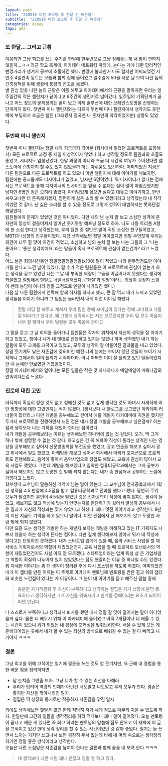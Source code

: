 ```yaml
---
layout: post
title: "220518 이전 포스팅 후 한달 간 배운점"
subtitle:  "220518 이전 포스팅 후 한달 간 배운점"
categories: essay
tags: ada
---
```

  
### 또 한달... 그리고 근황  
  
이쯤되면 그냥 회고를 쓰는 주기를 한달에 한두번으로 그냥 정해놓는게 내 맘이 편하지 않을까...ㅋㅋ 최근 학교 축제에, 아카데미 네트워킹 파티에, 논다는 거에 대한 합리적인 변명거리가 생겨서 공부에 소홀하긴 했다. 변명에 불과한거 나도 알지만 어찌되었건 저번주 4일연속 동트는 모습과 함께 집에 들어왔고 일주일에 50을 태운 날 보며 나란 놈의 긴축정책을 위해 생활비 통장의 잔고를 옮겼다.  
별 관심 없을 나란 놈의 근황은 이쯤 해두고 아카데미에서의 근황을 말하자면 우리는 일주일간의 작은 챌린지가 끝이나고 6주간의 챌린지로 넘어갔다. 일주일의 기획단계가 끝나고 어느 정도의 문제정의는 끝이 났고 이제 솔루션에 대한 브레인스토밍을 진행하는 단계까지 왔다. 첫번째 미니 챌린지와는 다르게 두번째 미니 챌린지에서 생각지도 못한 벽에 부딪혀서 조금은 힘든 (그래봤자 결국엔 나 혼자만의 착각이었지만) 상황도 있었다.  
  
### 두번째 미니 챌린지  
  
첫번째 미니 챌린지는 정말 내가 지금까지 겪어본 (회사에서 일했던 프로젝트를 포함해서) 모든 프로젝트 과정 중 제일 이상적이지 않았나 하고 생각될 정도로 팀원과의 호흡도 좋았고, 시너지도 엄청났었다. 한달 과정이 아니라 조금 더 시간적 여유가 주어졌다면 앱스토어에 런칭까지 할 수도 있지 않았을까 하는 아쉬움도 있긴하다. 어찌되었건 지금은 다른 팀원으로 다른 프로젝트를 하고 있으니 이번 챌린지에 대해 이야기를 해보자면.  
팀원에는 공교롭게도 디자이너가 없었고, 남자만 6명이었다. 뭐 디자이너가 없다는 점에서는 프로젝트를 통해 디자이너의 인사이트를 얻을 수 없다는 점이 많이 아쉽긴했지만 남자만 6명인 점은 오히려 좋았다. 파이팅있게 싫으면 싫다고 대놓고 이야기하고, 한번 싸우고나면 더 돈독해지겠지, 맘편하게 싫은 소리 할 수 있겠다라고 생각했는데 내 착각이었던 것 같다. 난 싫은 소리를 할 수 있을 정도로 그렇게 성격이 대범하지는 못하단걸 깨달았다.  
팀원들에게 문제가 있었던 것은 아니었다. 다만 나의 남 눈치 잘 보고 소심한 성격에 혼자만의 망상이 곁들어져서 일어난 웃지못할 해프닝 정도로 하자. 나도 나름 트리플 A형에 한 소심 한다고 생각했는데, 우리 팀원 중 절반은 말이 적도 소심한 친구들이었고, MBTI가 I성향의 친구들이었다. 지금 생각해보면 정말 어이없지만 정말 우연찮게 우리는 의견이 너무 잘 맞아 이견이 적었고, 소심하고 남의 눈치 잘 보는 나는 그들의 그 '나는 좋아요.', '좋은 생각이예요.'라는 말들이 혹시 프로젝트에 관심이 없는건가? 라고 느꼈다.  
어느 날은 회의시간동안 정말정말정말정말(x100) 말이 적었고 나와 한두명정도만 이야기를 한다고 느낀 날이 있었다. 말 수가 적은 팀원들은 이 프로젝트에 관심이 없는가 하는 생각을 갖고 있었던 나는 그날 내 부족한 역량이 그들을 이끌어내지 못했다는 생각에 좌절했고 절망해서 멘탈도 너덜너덜해졌다. ('좌절'과'절망'이라는 워딩이 굉장히 느낌이 쎈데 농담이 아니라 정말 그정도로 멘탈이 나가있긴 했다.)  
다음 날 다른 팀원에게 연락해 함께 식사를 하자고 했고, 큰 맘 먹고 내가 느끼고 있었던 생각들을 이야기 하니까 그 팀원은 놀라면서 내게 이런 이야길 해줬다.  
  
> 정말 리딩 잘 해주고 계셔서 우리 팀원 중에 꼬마님이 있다는 것에 고마웠고 다들 잘 따라가고 있다고, 왜 그렇게 생각하시는 지는 모르겠지만 우리 팀 모두 마음이 너무 잘 맞아서 우리 팀원들 모두 마음에 든다고
  
그 말을 듣고 그 날 회의를 들어가니 팀원들은 각자의 위치에서 자신의 생각을 잘 이야기 하고 있었고, 행여나 내가 내 멋대로 진행하고 있지는 않았나 하며 생각했던 내가 하는 말들에 모두 고개를 끄덕이고 있었고, 모두의 생각이 잘 어울어진 결과물을 내고 있었다.  
정말 웃기게도 낮은 자존감에 갖혀버린 예전 나의 눈에는 보이지 않던 것들이 보이기 시작하니 그제서야 일이 풀리기 시작하더라. 아니 어쩌면 이미 잘 풀리고 있던 일들이었지만 내 눈에만 안보였던 거였을것이다.  
정말 아카데미에서의 일어나는 모든 일들은 작은 것 하나하나가 매일매일이 배워나감의 연속이다는걸 느꼈다.  
  
### 진로에 대한 고민  
  
아직까지 확실히 정한 것도 없고 정해진 것도 없고 깊게 생각한 것도 아녀서 자세하게 어떤 방향성에 대한 고민인지는 적지 않겠다. (생각보다 내 블로그를 보고있던 아카데미 러너들이 많더라..) 다만 개발을 공부해보고 싶어서 애플 개발자 아카데미에 지원을 했지만 두가지 프로젝트를 진행하면서 느낀 점은 내가 정말 개발을 공부해보고 싶은걸까? 하는 점과 생각보다 나는 기획을 재밌어 한다는 점이었다.  
내가 개발을 공부해보려는 이유는 생각해보면 하나밖에 없는 것 같았다. 오기. 딱 그거 하나 밖에 설명할 수 없는 것 같다. 하고싶은 건 꼭 해봐야 직성이 풀리는 성격인 나는 영상을 공부해보고 싶어서 신문방송학을 부전공을 했었고, 광고 연출을 해보고 싶어서 광고 회사에서 일도 했었고, 마케팅을 해보고 싶어서 회사에서 마케터 포지션으로 프로젝트도 진행해봤고, 음악이 좋아서 음악사업으로 창업도 해봤고, 교육에 관심이 많아서 교육 사업도 했었다. 그런데 개발을 해보겠다고 입학한 컴퓨터공학과에서는 그저 공부가 싫어서 해보지도 않고 도망친 것 밖에 되지 않는다는 내가 좀 한심해서 공부하는 느낌에 가깝다고 느꼈다.  
학부생때 교수님이 말씀하신 기억에 남는 말이 있는데, 그 교수님이 전자공학과에서 1학년 성적을 4.5 만점에 4.5점을 받고 컴퓨터공학과로 전과를 했다고 했다. 당연히 주위 모두가 말렸지만 본인이 4.5점을 받았던 것은 전자공학이 적성에 맞지 않다는 생각이 들었고, 해보지도 않고 적성에 맞는지 안맞는지를 판단하기가 싫어서 열심히 공부해서 나온 결과가 자신의 적성과는 맞지 않았다고 하셨다. 꽤나 멋진 이야기라고 생각한다. 9년이 지난 지금도 기억을 하고 있으니 말이다. 이런 관점에서 난 해보지도 않고 도망친 사람 밖에 되지 않았다.  
다만 요즘 드는 생각은 개발만 하는 개발자 보다는 개발을 이해하고 있는 IT 기획자도 나쁘지 않을까 하는 생각이 든다는 점이다. 다만 깊게 생각해보지 않아서 뭐가 내 적성에 맞다고는 단정하진 못하겠다. 내가 스타트업 업계에 있을 때, 음악 서비스 사업을 할 때 서비스 기획자로서의 역할이 재밌었던건지, 교육 사업을 할 때 프로덕트 오너로서의 역할이 재밌었던건지도 사실 아직 잘 모르겠다. 스타트업이라는 업계 특성 상 큰 기업처럼 그 역할이 확실히 나누어져 있지 않았었다는 점도 헷갈리는 이유 중 하나일 수도 있겠다.  
뭐 자세한 이야기는 좀 더 생각이 정리된 후에 다시 포스팅을 하도록 하겠다. 어찌되었건 내가 이 챕터를 만든 이유는 이 주제로 아카데미 멘토님께 멘토링을 받은 결과 위의 챕터와 비슷한 느낀점이 있다는 게 이유이다. 그 분이 내 이야기를 듣고 해주신 말씀 중에  
  
> 충분한 자기객관화 후 자신이 부족하다고 생각하는 결핍은 자기 성장에 분명 중요하다고 생각하지만 그게 자신을 위축시키고 한계를 정해버리는 요소가 되어버리면 안된다.  
  
나 스스로가 부족하다고 생각되서 퇴사를 했던 내게 정말 잘 맞아 떨어지는 말이 아니었을까 싶다. 물론 더 배우기 위해 이 아카데미에 들어왔고 아직 7개월이나 더 배울 수 있는 시간이 있으니 뭐가 되었든 내 성장에 포커싱을 맞춰보려한다. 배울 수 있게 모든 게 준비되어있는 곳에서 내가 할 수 있는 최선의 방식으로 배워갈 수 있는 걸 다 빼먹고 나가야지 ㅋㅋㅋ  
  
### 결론  
  
그냥 회고를 위해 끄적이는 일기에 결론을 쓰는 것도 참 웃기지만, 요 근래 내 경험을 통한 배운 점을 정리하자면  
  
- 남 눈치좀 그만좀 보자. 그냥 니가 할 수 있는 최선을 다해라
- 우리가 탑티어 역량의 인재가 아닌건 너도알고 나도알고 우리 모두가 안다. 겸손은 좋지만 자신을 깎아내리진 말자
- 결핍은 딱 성장의 동기로만 작용하자 자존감을 깎진 말자

외에도 생각해보면 할말은 많긴 한데 적당히 저거 세개 정도로 마무리 지을 수 있도록 하자. 한달만에 그간의 일들을 생각정리를 하려 적다보니 꽤나 말이 길어졌다. 오늘 멘토링이 끝나고 배운 게 있다면 꼭 회고 하라는 멘토님의 말씀에 잠도 안오고 이 새벽에 이 글을 끄적이고 있긴 한데 생각 정리를 할 수 있는 시간이었던 것 같아 좋았다. 일기는 늘 쓰면서 느끼는 거지만 쓰고나서 보면 굉장히 두서 없는데 비해 내 머리 속으로는 생각정리하기엔 정말 좋은 방식이라고 생각한다.  
오늘은 나란 소심남은 자존감을 높여야 한다는 결론과 함께 끝을 내 보려 한다 ㅋㅋㅋ
  
> 네 생각보다 너란 사람 꽤나 괜찮고 정말 잘 하고 있다.


